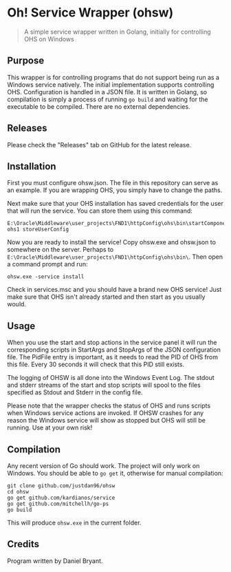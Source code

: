 # Oh! Service Wrapper (ohsw)

> A simple service wrapper written in Golang, initially for controlling OHS on Windows

## Purpose

This wrapper is for controlling programs that do not support being run as a Windows service natively. The initial implementation supports controlling OHS. Configuration is handled in a JSON file. It is written in Golang, so compilation is simply a process of running `go build` and waiting for the executable to be compiled. There are no external dependencies.

## Releases

Please check the "Releases" tab on GitHub for the latest release.

## Installation

First you must configure ohsw.json. The file in this repository can serve as an example. If you are wrapping OHS, you simply have to change the paths. 

Next make sure that your OHS installation has saved credentials for the user that will run the service. You can store them using this command:

```
E:\Oracle\Middleware\user_projects\FND1\httpConfig\ohs\bin\startComponent.cmd ohs1 storeUserConfig
```

Now you are ready to install the service! Copy ohsw.exe and ohsw.json to somewhere on the server. Perhaps to `E:\Oracle\Middleware\user_projects\FND1\httpConfig\ohs\bin\`. Then open a command prompt and run:

```
ohsw.exe -service install
```

Check in services.msc and you should have a brand new OHS service! Just make sure that OHS isn't already started and then start as you usually would.

## Usage

When you use the start and stop actions in the service panel it will run the corresponding scripts in StartArgs and StopArgs of the JSON configuration file. The PidFile entry is important, as it needs to read the PID of OHS from this file. Every 30 seconds it will check that this PID still exists.

The logging of OHSW is all done into the Windows Event Log. The stdout and stderr streams of the start and stop scripts will spool to the files specified as Stdout and Stderr in the config file.

Please note that the wrapper checks the status of OHS and runs scripts when Windows service actions are invoked. If OHSW crashes for any reason the Windows service will show as stopped but OHS will still be running. Use at your own risk!

## Compilation

Any recent version of Go should work. The project will only work on Windows. You should be able to `go get` it, otherwise for manual compilation:

```
git clone github.com/justdan96/ohsw
cd ohsw
go get github.com/kardianos/service
go get github.com/mitchellh/go-ps
go build
```

This will produce `ohsw.exe` in the current folder.

## Credits

Program written by Daniel Bryant.

